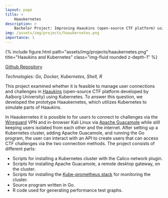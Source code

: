 ```yaml
---
layout: page
title: >
    Haaukernetes
description: >
    Bachelor Project: Improving Haaukins (open-source CTF platform) using Kubernetes
img: /assets/img/projects/haaukernetes.png
importance: 1
---
```


<div class="row">
    <div class="col-sm mt-3 mt-md-0">
        {% include figure.html path="assets/img/projects/haaukernetes.png" title="Haaukins and Kubernetes" class="img-fluid rounded z-depth-1" %}
    </div>
    <div class="col-sm mt-3 mt-md-0">
    </div>
</div>

[Github Repository](https://github.com/Mai-Sigurd/Haaukernetes)

*Technologies: Go, Docker, Kubernetes, Shell, R*

This project examined whether it is feasible to manage user connections and challenges in [Haaukins](https://docs.haaukins.com/) (open-source CTF platform developed by Aalborg University) using Kubernetes. To answer this question, we developed the prototype Haaukernetes, which utilizes Kubernetes to simulate parts of Haaukins.

In Haaukernetes it is possible to for users to connect to challenges via the [Wireguard](https://www.wireguard.com/) VPN and in-browser Kali Linux via [Apache Guacamole](https://guacamole.apache.org/) while still keeping users isolated from each other and the internet. After setting up a Kubernetes cluster, adding Apache Guacamole, and running the Go program, the user can interact with an API to create users that can access CTF challenges via the two connection methods. The project consists of different parts:

- Scripts for installing a Kubernetes cluster with the Calico network plugin.
- Scripts for installing Apache Guacamole, a remote desktop gateway, on the cluster.
- Scripts for installing the [Kube-prometheus stack](https://github.com/prometheus-community/helm-charts/tree/main/charts/kube-prometheus-stack) for monitoring the cluster.
- Source program written in Go.
- R code used for generating performance test graphs.